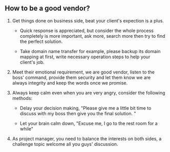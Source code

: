 
## How to be a good vendor? 
1. Get things done on business side, beat your client's expection is a plus. 
    + Quick response is appreciated, but consider the whole process completely is more important, ask more, search more then try to find the perfect solution. 
    
    + Take domain name transfer for example, please backup its domain mapping at first, write necessary operation steps to help your client's job. 

2. Meet their emotional requirement, we are good vendor, listen to the boss' command, provide them security and let them know we are always integrity and keep the words once we promise. 
 
3. Always keep calm even when you are very angry, consider the following methods:
    + Delay your decision making, "Please give me a little bit time to discuss with my boss then give you the final solution. "
    
    + Let your brain calm down, "Excuse me, I go to the rest room for a while"

4. As project manager, you need to balance the interests on both sides, a challenge topic welcome all you guys' discussion.  
